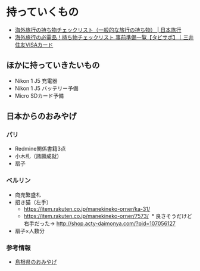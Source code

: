 持っていくもの
==============

* [海外旅行の持ち物チェックリスト（一般的な旅行の持ち物） | 日本旅行](http://www.nta.co.jp/kaigai/special/mochimono/)
* [海外旅行の必需品！持ち物チェックリスト 事前準備一覧【タビサポ】｜三井住友VISAカード](https://www.smbc-card.com/nyukai/magazine/tabisapo/prepare/list.jsp)

ほかに持っていきたいもの
----------------------

* Nikon 1 J5 充電器
* Nikon 1 J5 バッテリー予備
* Micro SDカード予備

日本からのおみやげ
----------------

### パリ

* Redmine関係書籍3点
* 小木札（諸願成就）
* 扇子

### ベルリン

* 商売繁盛札
* 招き猫（左手）
  * https://item.rakuten.co.jp/manekineko-orner/ka-31/
  * https://item.rakuten.co.jp/manekineko-orner/7573/
  * 良さそうだけど右手だった→ http://shop.acty-daimonya.com/?pid=107056127
* 扇子×人数分

### 参考情報

* [島根県のおみやげ](https://www.jalan.net/news/article/95646/)
